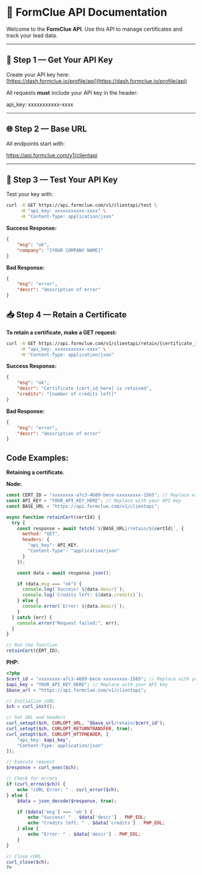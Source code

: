 # 🚀 FormClue API Documentation

Welcome to the **FormClue API**. Use this API to manage certificates and track your lead data.

---

## 🔑 Step 1 — Get Your API Key

Create your API key here:  
[https://dash.formclue.io/profile/api](https://dash.formclue.io/profile/api)

All requests **must** include your API key in the header:

api_key: xxxxxxxxxxx-xxxx


---

## 🌐 Step 2 — Base URL

All endpoints start with:

https://api.formclue.com/v1/clientapi


---

## 🧪 Step 3 — Test Your API Key

Test your key with:

```bash
curl -X GET https://api.formclue.com/v1/clientapi/test \
     -H "api_key: xxxxxxxxxxx-xxxx" \
     -H "Content-Type: application/json"
```

**Success Response:**
```json
{
    "msg": "ok",
    "company": "[YOUR COMPANY NAME]"
}
```
**Bad Response:**
```json
{
    "msg": "error",
    "descr": "description of error"
}
```

## 📥 Step 4 — Retain a Certificate
**To retain a certificate, make a GET request:**

```bash
curl -X GET https://api.formclue.com/v1/clientapi/retain/{certificate_id} \
     -H "api_key: xxxxxxxxxxx-xxxx" \
     -H "Content-Type: application/json"
```

**Success Response:**
```json
{
    "msg": "ok",
    "descr": "Certificate [cert_id_here] is retained",
    "credits": "[number of credits left]"
}
```
**Bad Response:**
```json
{
    "msg": "error",
    "descr": "description of error"
}
```


## Code Examples:
**Retaining a certificate.**

**Node:**
```javascript
const CERT_ID = "xxxxxxxx-a7c3-4689-bece-xxxxxxxxx-1565"; // Replace with your cert ID
const API_KEY = "YOUR_API_KEY_HERE"; // Replace with your API key
const BASE_URL = "https://api.formclue.com/v1/clientapi";

async function retainCert(certId) {
  try {
    const response = await fetch(`${BASE_URL}/retain/${certId}`, {
      method: "GET",
      headers: {
        "api_key": API_KEY,
        "Content-Type": "application/json"
      }
    });

    const data = await response.json();

    if (data.msg === "ok") {
      console.log(`Success! ${data.descr}`);
      console.log(`Credits left: ${data.credits}`);
    } else {
      console.error(`Error: ${data.descr}`);
    }
  } catch (err) {
    console.error("Request failed:", err);
  }
}

// Run the function
retainCert(CERT_ID);

```

**PHP:**
```php
<?php
$cert_id = "xxxxxxxx-a7c3-4689-bece-xxxxxxxxx-1565"; // Replace with your cert ID
$api_key = "YOUR_API_KEY_HERE"; // Replace with your API key
$base_url = "https://api.formclue.com/v1/clientapi";

// Initialize cURL
$ch = curl_init();

// Set URL and headers
curl_setopt($ch, CURLOPT_URL, "$base_url/retain/$cert_id");
curl_setopt($ch, CURLOPT_RETURNTRANSFER, true);
curl_setopt($ch, CURLOPT_HTTPHEADER, [
    "api_key: $api_key",
    "Content-Type: application/json"
]);

// Execute request
$response = curl_exec($ch);

// Check for errors
if (curl_errno($ch)) {
    echo "cURL Error: " . curl_error($ch);
} else {
    $data = json_decode($response, true);

    if ($data['msg'] === 'ok') {
        echo "Success! " . $data['descr'] . PHP_EOL;
        echo "Credits left: " . $data['credits'] . PHP_EOL;
    } else {
        echo "Error: " . $data['descr'] . PHP_EOL;
    }
}

// Close cURL
curl_close($ch);
?>


```